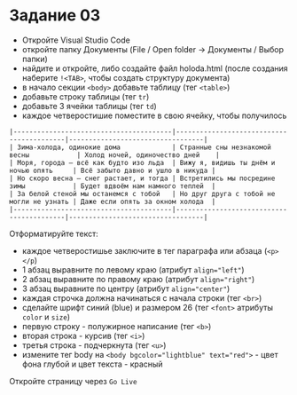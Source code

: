 # Задание 03
- Откройте Visual Studio Code
- откройте папку Документы (File / Open folder -> Документы / Выбор папки)
- найдите и откройте, либо создайте файл holoda.html (после создания наберите `!<TAB>`, чтобы создать структуру документа)
- в начало секции `<body>` добавьте таблицу (тег `<table>`)
- добавьте строку таблицы (тег `tr`)
- добавьте 3 ячейки таблицы (тег `td`)
- каждое четверостишие поместите в свою ячейку, чтобы получилось 
```
|----------------------------------------|------------------------------------------|----------------------------------|
| Зима-холода, одинокие дома             | Странные сны незнакомой весны            | Холод ночей, одиночество дней    |
| Моря, города — всё как будто изо льда  | Вижу я, видишь ты днём и ночью опять     | Всё забыто давно и ушло в никуда |
| Но скоро весна — снег растает, и тогда | Встретились мы посредине зимы            | Будет вдвоём нам намного теплей  |
| За белой стеной мы останемся с тобой   | Но друг друга с тобой не могли не узнать | Даже если опять за окном холода  |
|----------------------------------------|------------------------------------------|----------------------------------|
```
Отформатируйте текст:  
- каждое четверостишье заключите в тег параграфа или абзаца (`<p></p`)
- 1 абзац выравните по левому краю (атрибут `align="left"`)
- 2 абзац выравните по правому краю (атрибут `align="right"`)
- 3 абзац выравните по центру (атрибут `align="center"`)
- каждая строчка должна начинаться с начала строки (тег `<br>`)
- сделайте шрифт синий (blue) и размером 26 (тег `<font>` атрибуты `color` и `size`)
- первую строку - полужирное написание (тег `<b>`)
- вторая строка - курсив (тег `<i>`)
- третья строка - подчеркнута (тег `<u>`)
- измените тег body на `<body bgcolor="lightblue" text="red">` - цвет фона глубой и цвет текста - красный

Откройте страницу через `Go Live`
